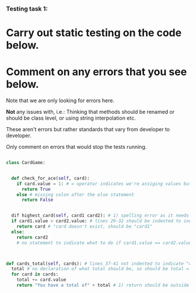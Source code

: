 ### Testing task 1:

# Carry out static testing on the code below.

# Comment on any errors that you see below.

Note that we are only looking for errors here.

**Not** any issues with, i.e.:
Thinking that methods should be renamed or should be class level, or using string interpolation etc.

These aren't errors but rather standards that vary from developer to developer.

Only comment on errors that would stop the tests running.

```python

class CardGame:


  def check_for_ace(self, card):
    if card.value = 1: # = operator indicates we're assiging values but this should have == operator to indicate comparison for the if statement like so: if card.value == 1;
      return True
    else # missing colon after the else statement
      return False


  dif highest_card(self, card1 card2): # 1) spelling error as it needs to be 'def' to define the method and 2) it's missing a comma between "card1" and "card2" to indicate they're two different arguments
  if card1.value > card2.value: # lines 29-32 should be indented to indicate it's a part of the "highest_card" method
    return card # "card doesn't exist, should be "card1"
  else:
    return card2
    # no statement to indicate what to do if card1.value == card2.value



def cards_total(self, cards): # lines 37-41 not indented to indicate "cards_total" is part of CardGame class
  total # no declaration of what total should be, so should be total = 0;
  for card in cards:
    total += card.value
    return "You have a total of" + total # 1) return should be outside of the loop and 2) statement incorrectly concatenated so should be: f"You have a total of {total}"

```

